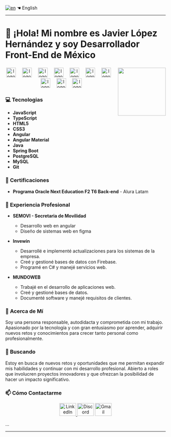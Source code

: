 [![en](https://img.shields.io/badge/lang-en-red.svg)](https://github.com/Javilh97/Javilh97/blob/main/README.en.md)  ☚ English

---

# 👋 ¡Hola! Mi nombre es **Javier López Hernández** y soy Desarrollador Front-End de México

### 
<div align="center">
  <img align="right" height="150" src="https://media3.giphy.com/media/JqmupuTVZYaQX5s094/200w.gif?cid=6c09b952tjyzw8iaduwm0pfjs9vrx03btvrkz122m4fibk3q&ep=v1_gifs_search&rid=200w.gif&ct=g" />
</div>

### 
<div align="center">
  <img src="https://cdn.jsdelivr.net/gh/devicons/devicon/icons/javascript/javascript-original.svg" height="30" alt="logo de javascript" />
  <img width="12" />
  <img src="https://cdn.jsdelivr.net/gh/devicons/devicon/icons/typescript/typescript-original.svg" height="30" alt="logo de typescript" />
  <img width="12" />
  <img src="https://cdn.jsdelivr.net/gh/devicons/devicon/icons/html5/html5-original.svg" height="30" alt="logo de html5" />
  <img width="12" />
  <img src="https://cdn.jsdelivr.net/gh/devicons/devicon/icons/css3/css3-original.svg" height="30" alt="logo de css3" />
  <img width="12" />
  <img src="https://skillicons.dev/icons?i=angular" height="30" alt="logo de angular" />
  <img width="12" />
  <img src="https://cdn.jsdelivr.net/gh/devicons/devicon/icons/java/java-original.svg" height="30" alt="logo de java" />
  <img width="12" />
  <img src="https://skillicons.dev/icons?i=spring" height="30" alt="logo de spring" />
  <img width="12" />
  <img src="https://cdn.jsdelivr.net/gh/devicons/devicon/icons/postgresql/postgresql-original.svg" height="30" alt="logo de postgresql" />
  <img width="12" />
  <img src="https://cdn.jsdelivr.net/gh/devicons/devicon/icons/mysql/mysql-original.svg" height="30" alt="logo de mysql" />
  <img width="12" />
  <img src="https://cdn.jsdelivr.net/gh/devicons/devicon/icons/git/git-original.svg" height="30" alt="logo de git" />
</div>

### 💻 **Tecnologias**

- **JavaScript**
- **TypeScript**
- **HTML5**
- **CSS3**
- **Angular**
- **Angular Material**
- **Java**
- **Spring Boot**
- **PostgreSQL**
- **MySQL**
- **Git**

### 💼 **Certificaciones**

- **Programa Oracle Next Education F2 T6 Back-end** - Alura Latam

### 💼 **Experiencia Profesional**

- **SEMOVI - Secretaria de Movilidad**
  - Desarrollo web en angular
  - Diseño de sistemas web en figma

- **Invewin**
  - Desarrollé e implementé actualizaciones para los sistemas de la empresa.
  - Creé y gestioné bases de datos con Firebase.
  - Programé en C# y manejé servicios web.

- **MUNDOWEB**
  - Trabajé en el desarrollo de aplicaciones web.
  - Creé y gestioné bases de datos.
  - Documenté software y manejé requisitos de clientes.

### 💬 **Acerca de Mí**

Soy una persona responsable, autodidacta y comprometida con mi trabajo. Apasionado por la tecnología y con gran entusiasmo por aprender, adquirir nuevos retos y conocimientos para crecer tanto personal como profesionalmente.

### 💞️ **Buscando**

Estoy en busca de nuevos retos y oportunidades que me permitan expandir mis habilidades y continuar con mi desarrollo profesional. Abierto a roles que involucren proyectos innovadores y que ofrezcan la posibilidad de hacer un impacto significativo.

### 📫 **Cómo Contactarme**

<div align="center">
  <a href="https://www.linkedin.com/in/javierlhernandez/" target="_blank">
    <img src="https://raw.githubusercontent.com/maurodesouza/profile-readme-generator/master/src/assets/icons/social/linkedin/default.svg" width="52" height="40" alt="LinkedIn" />
  </a>
  <img src="https://raw.githubusercontent.com/maurodesouza/profile-readme-generator/master/src/assets/icons/social/discord/default.svg" width="52" height="40" alt="Discord" />
  <a href="mailto:javier.lhernandez97@gmail.com" target="_blank">
    <img src="https://raw.githubusercontent.com/maurodesouza/profile-readme-generator/master/src/assets/icons/social/gmail/default.svg" width="52" height="40" alt="Gmail" />
  </a>
</div>

...

---
